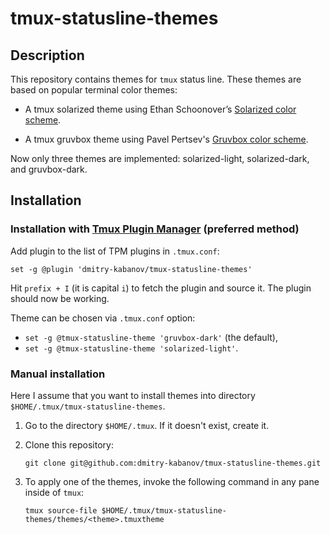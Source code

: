 # tmux-statusline-themes


## Description

This repository contains themes for `tmux` status line. These themes are based
on popular terminal color themes:

-   A tmux solarized theme using Ethan Schoonover’s [Solarized color
    scheme](http://ethanschoonover.com/solarized).

-   A tmux gruvbox theme using Pavel Pertsev's [Gruvbox color
    scheme](https://github.com/morhetz/gruvbox-contrib).

Now only three themes are implemented: solarized-light, solarized-dark, and gruvbox-dark.


## Installation

### Installation with [Tmux Plugin Manager](https://github.com/tmux-plugins/tpm) (preferred method)

Add plugin to the list of TPM plugins in `.tmux.conf`:

    set -g @plugin 'dmitry-kabanov/tmux-statusline-themes'

Hit `prefix + I` (it is capital `i`) to fetch the plugin and source it. The
plugin should now be working.

Theme can be chosen via `.tmux.conf` option:

- `set -g @tmux-statusline-theme 'gruvbox-dark'` (the default),
- `set -g @tmux-statusline-theme 'solarized-light'`.

### Manual installation

Here I assume that you want to install themes into directory
`$HOME/.tmux/tmux-statusline-themes`.

1.  Go to the directory `$HOME/.tmux`. If it doesn't exist, create it.

2.  Clone this repository:
    
        git clone git@github.com:dmitry-kabanov/tmux-statusline-themes.git

3.  To apply one of the themes, invoke the following command in any pane inside
    of `tmux`:

        tmux source-file $HOME/.tmux/tmux-statusline-themes/themes/<theme>.tmuxtheme
